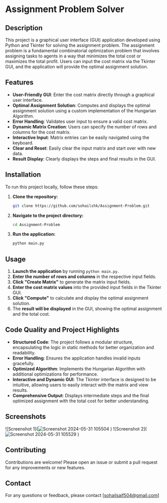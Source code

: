 # Assignment Problem Solver

## Description
This project is a graphical user interface (GUI) application developed using Python and Tkinter for solving the assignment problem. The assignment problem is a fundamental combinatorial optimization problem that involves assigning tasks to agents in a way that minimizes the total cost or maximizes the total profit. Users can input the cost matrix via the Tkinter GUI, and the application will provide the optimal assignment solution.

## Features
- **User-Friendly GUI**: Enter the cost matrix directly through a graphical user interface.
- **Optimal Assignment Solution**: Computes and displays the optimal assignment solution using a custom implementation of the Hungarian Algorithm.
- **Error Handling**: Validates user input to ensure a valid cost matrix.
- **Dynamic Matrix Creation**: Users can specify the number of rows and columns for the cost matrix.
- **Interactive Input**: Matrix entries can be easily navigated using the keyboard.
- **Clear and Reset**: Easily clear the input matrix and start over with new data.
- **Result Display**: Clearly displays the steps and final results in the GUI.

## Installation
To run this project locally, follow these steps:

1. **Clone the repository:**
    ```bash
    git clone https://github.com/sohailshk/Assignment-Problem.git
    ```

2. **Navigate to the project directory:**
    ```bash
    cd Assignment-Problem
    ```
4. **Run the application:**
    ```bash
    python main.py
    ```

## Usage
1. **Launch the application** by running `python main.py`.
2. **Enter the number of rows and columns** in the respective input fields.
3. **Click "Create Matrix"** to generate the matrix input fields.
4. **Enter the cost matrix values** into the provided input fields in the Tkinter GUI.
5. **Click "Compute"** to calculate and display the optimal assignment solution.
6. The **result will be displayed** in the GUI, showing the optimal assignment and the total cost.

## Code Quality and Project Highlights
- **Structured Code**: The project follows a modular structure, encapsulating the logic in static methods for better organization and readability.
- **Error Handling**: Ensures the application handles invalid inputs gracefully.
- **Optimized Algorithm**: Implements the Hungarian Algorithm with additional optimizations for performance.
- **Interactive and Dynamic GUI**: The Tkinter interface is designed to be intuitive, allowing users to easily interact with the matrix and view results.
- **Comprehensive Output**: Displays intermediate steps and the final optimized assignment with the total cost for better understanding.

## Screenshots
![Screenshot 1](![Screenshot 2024-05-31 105504](https://github.com/sohailshk/Assignment-Problem/assets/122166523/7c7330b0-a851-436b-982a-c1830d678fa8)
)
![Screenshot 2](![Screenshot 2024-05-31 105529](https://github.com/sohailshk/Assignment-Problem/assets/122166523/de777903-339e-4d20-9a8b-53f37338a7ac)
)

## Contributing
Contributions are welcome! Please open an issue or submit a pull request for any improvements or new features.

## Contact
For any questions or feedback, please contact [sohailsaif504@gmail.com]
